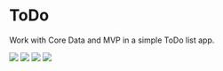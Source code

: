 # ToDo
Work with Core Data and MVP in a simple ToDo list app.

![](https://s6.gifyu.com/images/todo1.gif)
![](https://s6.gifyu.com/images/todo2.gif)
![](https://s6.gifyu.com/images/todo3.gif)
![](https://s6.gifyu.com/images/todo4.gif)
